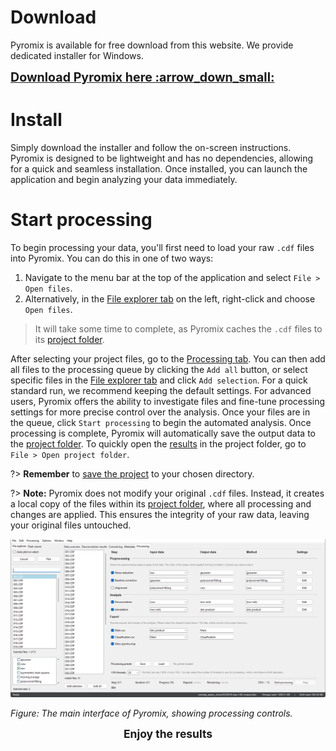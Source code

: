 # Download
Pyromix is available for free download from this website. We provide dedicated installer for Windows.
<p align="left">
    <a href="https://docsify.js.org/" target="_blank" style="font-size:1.4em;">
        <strong>Download Pyromix here :arrow_down_small:</strong>
    </a>
    </a>
</p>

# Install
Simply download the installer and follow the on-screen instructions. Pyromix is designed to be lightweight and has no dependencies, allowing for a quick and seamless installation. Once installed, you can launch the application and begin analyzing your data immediately.

# Start processing

To begin processing your data, you'll first need to load your raw `.cdf` files into Pyromix. You can do this in one of two ways:
1. Navigate to the menu bar at the top of the application and select `File > Open files`.
2. Alternatively, in the [File explorer tab](interface_overview.md#file-explorer-tab) on the left, right-click and choose `Open files`.

> It will take some time to complete, as Pyromix caches the `.cdf` files to its [project folder](project_settings.md).

After selecting your project files, go to the [Processing tab](interface_overview.md#processing-tab). You can then add all files to the processing queue by clicking the `Add all` button, or select specific files in the [File explorer tab](interface_overview.md#file-explorer-tab) and click `Add selection`. For a quick standard run, we recommend keeping the default settings. For advanced users, Pyromix offers the ability to investigate files and fine-tune processing settings for more precise control over the analysis. Once your files are in the queue, click `Start processing` to begin the automated analysis. Once processing is complete, Pyromix will automatically save the output data to the [project folder](project_settings.md). To quickly open the [results](results.md) in the project folder, go to `File > Open project folder`.

?> **Remember** to [save the project](project_settings.md) to your chosen directory.

?> **Note:** Pyromix does not modify your original `.cdf` files. Instead, it creates a local copy of the files within its [project folder](project_settings.md), where all processing and changes are applied. This ensures the integrity of your raw data, leaving your original files untouched.

<p align="center">
    <img src="images/image002.png" alt="Pyromix Main Interface" >
</p>

*Figure: The main interface of Pyromix, showing processing controls.*

<div align="center">
<span style="font-size:1.25em;"><strong>Enjoy the results</strong></span>
</div>